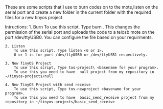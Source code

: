 These are some scripts that I use to burn codes on to the mote,listen on the serial port and create a new folder in the current folder with the required files for a new tinyos project.

Intructions:
	1. Burn
		To use this script. Type burn <mote number>.
		This changes the permission of the serial port and uploads the code to a telosb mote on the port /dev/ttyUSB0.
		You can configure the file based on your requirments.


	2. Listen
		To use this script. Type listen <0 or 1>.
		0 or 1 is for port /dev/ttyUSB0 or /dev/ttyUSB1 respectively.

	3. New TinyOS Project
		To use this script, Type tos-project\ <basename for your program>.
		To use this you need to have  null project from my repository in ~/tinyos-projects/null

	4. New TinyOS Project with send receive
		To use this script, Type tos-newproject <basename for your program>.
		To use this you need to have  basic_send_receive project from my repository in ~/tinyos-projects/basic_send_receive
		